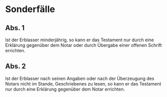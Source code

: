 # Sonderfälle



## Abs. 1

 Ist der Erblasser minderjährig, so kann er das Testament nur durch eine Erklärung gegenüber dem Notar oder durch Übergabe einer offenen Schrift errichten.

## Abs. 2

 Ist der Erblasser nach seinen Angaben oder nach der Überzeugung des Notars nicht im Stande, Geschriebenes zu lesen, so kann er das Testament nur durch eine Erklärung gegenüber dem Notar errichten. 

